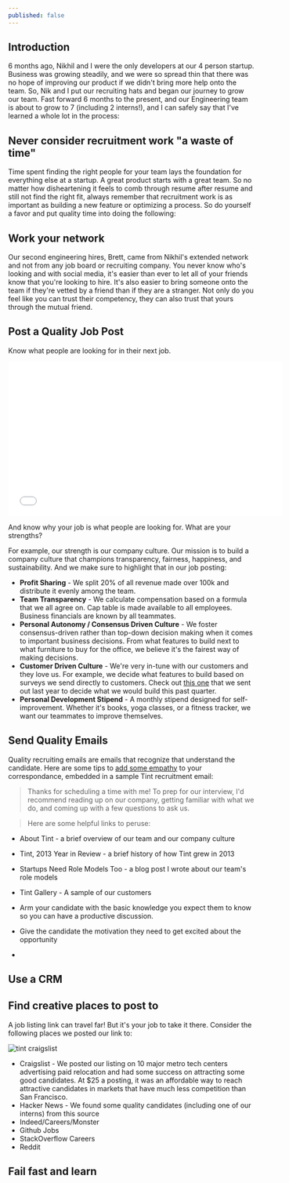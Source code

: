```yaml
---
published: false
---
```


## Introduction

6 months ago, Nikhil and I were the only developers at our 4 person startup. Business was growing steadily, and we were so spread thin that there was no hope of improving our product if we didn't bring more help onto the team. So, Nik and I put our recruiting hats and began our journey to grow our team. Fast forward 6 months to the present, and our Engineering team is about to grow to 7 (including 2 interns!), and I can safely say that I've learned a whole lot in the process:

## Never consider recruitment work "a waste of time"

Time spent finding the right people for your team lays the foundation for everything else at a startup. A great product starts with a great team. So no matter how disheartening it feels to comb through resume after resume and still not find the right fit, always remember that recruitment work is as important as building a new feature or optimizing a process. So do yourself a favor and put quality time into doing the following:

## Work your network

Our second engineering hires, Brett, came from Nikhil's extended network and not from any job board or recruiting company. You never know who's looking and with social media, it's easier than ever to let all of your friends know that you're looking to hire. It's also easier to bring someone onto the team if they're vetted by a friend than if they are a stranger. Not only do you feel like you can trust their competency, they can also trust that yours through the mutual friend. 

## Post a Quality Job Post

Know what people are looking for in their next job. 

<iframe width="560" height="315" src="//www.youtube.com/embed/u6XAPnuFjJc" frameborder="0" allowfullscreen></iframe>

And know why your job is what people are looking for. What are your strengths? 

For example, our strength is our company culture. Our mission is to build a company culture that champions transparency, fairness, happiness, and sustainability. And we make sure to highlight that in our job posting:

* **Profit Sharing** - We split 20% of all revenue made over 100k and distribute it evenly among the team.
* **Team Transparency** - We calculate compensation based on a formula that we all agree on. Cap table is made available to all employees. Business financials are known by all teammates.
* **Personal Autonomy / Consensus Driven Culture** - We foster consensus-driven rather than top-down decision making when it comes to important business decisions. From what features to build next to what furniture to buy for the office, we believe it's the fairest way of making decisions.
* **Customer Driven Culture** - We're very in-tune with our customers and they love us. For example, we decide what features to build based on surveys we send directly to customers. Check out [this one](http://bit.ly/1fc73kh) that we sent out last year to decide what we would build this past quarter.
* **Personal Development Stipend** - A monthly stipend designed for self-improvement. Whether it's books, yoga classes, or a fitness tracker, we want our teammates to improve themselves.

## Send Quality Emails

Quality recruiting emails are emails that recognize that understand the candidate. Here are some tips to [add some empathy](http://www.tintup.com/blog/empathy-the-most-underrated-business-skill/) to your correspondance, embedded in a sample Tint recruitment email:

> Thanks for scheduling a time with me! To prep for our interview, I'd recommend reading up on our company, getting familiar with what we do, and coming up with a few questions to ask us.

> Here are some helpful links to peruse:
- About Tint - a brief overview of our team and our company culture
- Tint, 2013 Year in Review - a brief history of how Tint grew in 2013
- Startups Need Role Models Too - a blog post I wrote about our team's role models
- Tint Gallery - A sample of our customers

- Arm your candidate with the basic knowledge you expect them to know so you can have a productive discussion.
- Give the candidate the motivation they need to get excited about the opportunity
- 



## Use a CRM



## Find creative places to post to

A job listing link can travel far! But it's your job to take it there. Consider the following places we posted our link to:

![tint craigslist](/https://www.evernote.com/shard/s28/sh/64b2d948-e6c6-4717-9d50-e4d34ee2591c/7da135e608128e1a29b4656e4fe908b1/deep/0/craigslist-account.png)

- Craigslist - We posted our listing on 10 major metro tech centers advertising paid relocation and had some success on attracting some good candidates. At $25 a posting, it was an affordable way to reach attractive candidates in markets that have much less competition than San Francisco.
- Hacker News - We found some quality candidates (including one of our interns) from this source
- Indeed/Careers/Monster
- Github Jobs
- StackOverflow Careers
- Reddit

## Fail fast and learn

